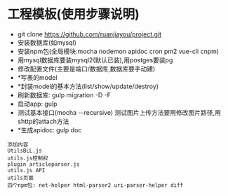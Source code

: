 # 工程模板(使用步骤说明)
- git clone https://github.com/ruanjiayou/project.git
- 安装数据库(如mysql)
- 安装npm包(全局模块:mocha nodemon apidoc cron pm2 vue-cli cnpm)
- 用mysql数据库要装mysql2(默认已装),用postges要装pg
- 修改配置文件(主要是端口/数据库,数据库要手动建)
- *写表的model
- *封装model的基本方法(list/show/update/destroy)
- 刷新数据库: gulp migration -D -F
- 启动app: gulp
- 测试基本接口(mocha --recursive) 测试图片上传方法要用修改图片路径,用shttp的attach方法
- *生成apidoc: gulp doc

```
添加内容
UtilsBLL.js 
utils.js控制权 
plugin articleparser.js
utils.js API
utils页面
四个npm包: net-helper html-parser2 uri-parser-helper diff
```